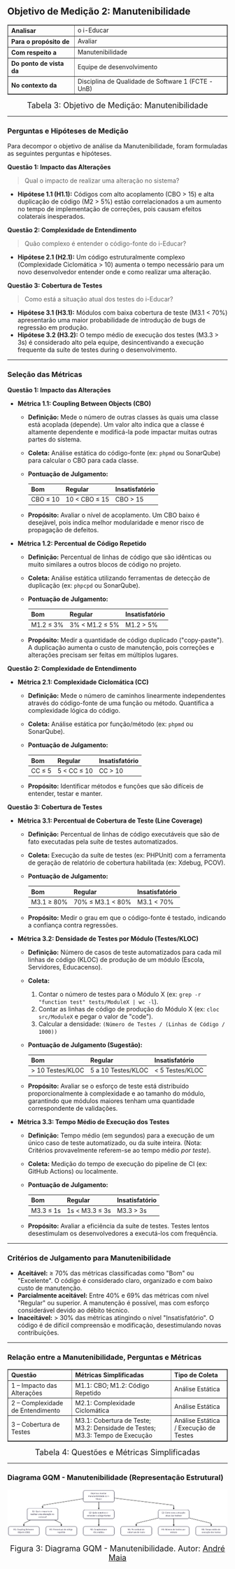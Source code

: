## Objetivo de Medição 2: Manutenibilidade

<div align="center">
  <table border="1" cellspacing="0" cellpadding="8" style="border-collapse: collapse; text-align: left;">
    <tr>
      <th><b>Analisar</b></th>
      <td>o i-Educar</td>
    </tr>
    <tr>
      <th><b>Para o propósito de</b></th>
      <td>Avaliar</td>
    </tr>
    <tr>
      <th><b>Com respeito a</b></th>
      <td>Manutenibilidade</td>
    </tr>
    <tr>
      <th><b>Do ponto de vista da</b></th>
      <td>Equipe de desenvolvimento</td>
    </tr>
    <tr>
      <th><b>No contexto da</b></th>
      <td>Disciplina de Qualidade de Software 1 (FCTE - UnB)</td>
    </tr>
  </table>

  <div style="margin-top: 8px; text-align: center;">
    <font size="4"><figcaption>Tabela 3: Objetivo de Medição: Manutenibilidade</figcaption></font>
  </div>
</div>

---

### Perguntas e Hipóteses de Medição

Para decompor o objetivo de análise da Manutenibilidade, foram formuladas as seguintes perguntas e hipóteses.

**Questão 1: Impacto das Alterações**
> Qual o impacto de realizar uma alteração no sistema?

* **Hipótese 1.1 (H1.1):** Códigos com alto acoplamento (CBO > 15) e alta duplicação de código (M2 > 5%) estão correlacionados a um aumento no tempo de implementação de correções, pois causam efeitos colaterais inesperados.

**Questão 2: Complexidade de Entendimento**
> Quão complexo é entender o código-fonte do i-Educar?

* **Hipótese 2.1 (H2.1):** Um código estruturalmente complexo (Complexidade Ciclomática > 10) aumenta o tempo necessário para um novo desenvolvedor entender onde e como realizar uma alteração.

**Questão 3: Cobertura de Testes**
> Como está a situação atual dos testes do i-Educar?

* **Hipótese 3.1 (H3.1):** Módulos com baixa cobertura de teste (M3.1 < 70%) apresentarão uma maior probabilidade de introdução de bugs de regressão em produção.
* **Hipótese 3.2 (H3.2):** O tempo médio de execução dos testes (M3.3 > 3s) é considerado alto pela equipe, desincentivando a execução frequente da suíte de testes during o desenvolvimento.

---

### Seleção das Métricas

**Questão 1: Impacto das Alterações**

* **Métrica 1.1: Coupling Between Objects (CBO)**
    * **Definição:** Mede o número de outras classes às quais uma classe está acoplada (depende). Um valor alto indica que a classe é altamente dependente e modificá-la pode impactar muitas outras partes do sistema.
    * **Coleta:** Análise estática do código-fonte (ex: `phpmd` ou SonarQube) para calcular o CBO para cada classe.
    * **Pontuação de Julgamento:**

      | Bom | Regular | Insatisfatório |
      |:---|:---|:---|
      | CBO ≤ 10 | 10 < CBO ≤ 15 | CBO > 15 |

    * **Propósito:** Avaliar o nível de acoplamento. Um CBO baixo é desejável, pois indica melhor modularidade e menor risco de propagação de defeitos.

* **Métrica 1.2: Percentual de Código Repetido**
    * **Definição:** Percentual de linhas de código que são idênticas ou muito similares a outros blocos de código no projeto.
    * **Coleta:** Análise estática utilizando ferramentas de detecção de duplicação (ex: `phpcpd` ou SonarQube).
    * **Pontuação de Julgamento:**

      | Bom | Regular | Insatisfatório |
      |:---|:---|:---|
      | M1.2 ≤ 3% | 3% < M1.2 ≤ 5% | M1.2 > 5% |

    * **Propósito:** Medir a quantidade de código duplicado ("copy-paste"). A duplicação aumenta o custo de manutenção, pois correções e alterações precisam ser feitas em múltiplos lugares.

**Questão 2: Complexidade de Entendimento**

* **Métrica 2.1: Complexidade Ciclomática (CC)**
    * **Definição:** Mede o número de caminhos linearmente independentes através do código-fonte de uma função ou método. Quantifica a complexidade lógica do código.
    * **Coleta:** Análise estática por função/método (ex: `phpmd` ou SonarQube).
    * **Pontuação de Julgamento:**

      | Bom | Regular | Insatisfatório |
      |:---|:---|:---|
      | CC ≤ 5 | 5 < CC ≤ 10 | CC > 10 |

    * **Propósito:** Identificar métodos e funções que são difíceis de entender, testar e manter.

**Questão 3: Cobertura de Testes**

* **Métrica 3.1: Percentual de Cobertura de Teste (Line Coverage)**
    * **Definição:** Percentual de linhas de código executáveis que são de fato executadas pela suíte de testes automatizados.
    * **Coleta:** Execução da suíte de testes (ex: PHPUnit) com a ferramenta de geração de relatório de cobertura habilitada (ex: Xdebug, PCOV).
    * **Pontuação de Julgamento:**

      | Bom | Regular | Insatisfatório |
      |:---|:---|:---|
      | M3.1 ≥ 80% | 70% ≤ M3.1 < 80% | M3.1 < 70% |

    * **Propósito:** Medir o grau em que o código-fonte é testado, indicando a confiança contra regressões.

* **Métrica 3.2: Densidade de Testes por Módulo (Testes/KLOC)**
    * **Definição:** Número de casos de teste automatizados para cada mil linhas de código (KLOC) de produção de um módulo (Escola, Servidores, Educacenso).
    * **Coleta:** 
        1.  Contar o número de testes para o Módulo X (ex: `grep -r "function test" tests/ModuleX | wc -l`).
        2.  Contar as linhas de código de produção do Módulo X (ex: `cloc src/ModuleX` e pegar o valor de "code").
        3.  Calcular a densidade: `(Número de Testes / (Linhas de Código / 1000))`
    * **Pontuação de Julgamento (Sugestão):**

      | Bom | Regular | Insatisfatório |
      |:---|:---|:---|
      | > 10 Testes/KLOC | 5 a 10 Testes/KLOC | < 5 Testes/KLOC |

    * **Propósito:** Avaliar se o esforço de teste está distribuído proporcionalmente à complexidade e ao tamanho do módulo, garantindo que módulos maiores tenham uma quantidade correspondente de validações.

* **Métrica 3.3: Tempo Médio de Execução dos Testes**
    * **Definição:** Tempo médio (em segundos) para a execução de um único caso de teste automatizado, ou da suíte inteira. (Nota: Critérios provavelmente referem-se ao tempo médio *por teste*).
    * **Coleta:** Medição do tempo de execução do pipeline de CI (ex: GitHub Actions) ou localmente.
    * **Pontuação de Julgamento:**

      | Bom | Regular | Insatisfatório |
      |:---|:---|:---|
      | M3.3 ≤ 1s | 1s < M3.3 ≤ 3s | M3.3 > 3s |

    * **Propósito:** Avaliar a eficiência da suíte de testes. Testes lentos desestimulam os desenvolvedores a executá-los com frequência.

---

### Critérios de Julgamento para Manutenibilidade

* **Aceitável:** ≥ 70% das métricas classificadas como "Bom" ou "Excelente". O código é considerado claro, organizado e com baixo custo de manutenção.
* **Parcialmente aceitável:** Entre 40% e 69% das métricas com nível "Regular" ou superior. A manutenção é possível, mas com esforço considerável devido ao débito técnico.
* **Inaceitável:** > 30% das métricas atingindo o nível "Insatisfatório". O código é de difícil compreensão e modificação, desestimulando novas contribuições.

---

### Relação entre a Manutenibilidade, Perguntas e Métricas

<div align="center">
  <table border="1" cellspacing="0" cellpadding="8" style="border-collapse: collapse; text-align: left;">
    <tr>
      <th><b>Questão</b></th>
      <th><b>Métricas Simplificadas</b></th>
      <th><b>Tipo de Coleta</b></th>
    </tr>
    <tr>
      <td>1 – Impacto das Alterações </td>
      <td>M1.1: CBO; M1.2: Código Repetido</td>
      <td>Análise Estática</td>
    </tr>
    <tr>
      <td>2 – Complexidade de Entendimento</td>
      <td>M2.1: Complexidade Ciclomática</td>
      <td>Análise Estática</td>
    </tr>
    <tr>
      <td>3 – Cobertura de Testes</td>
      <td>M3.1: Cobertura de Teste; M3.2: Densidade de Testes; M3.3: Tempo de Execução</td>
      <td>Análise Estática / Execução de Testes</td>
    </tr>
  </table>

  <div style="margin-top: 8px; text-align: center;">
    <font size="4"><figcaption>Tabela 4: Questões e Métricas Simplificadas</figcaption></font>
  </div>
</div>

---

### Diagrama GQM - Manutenibilidade (Representação Estrutural)

![Diagrama GQM - Manutenibilidade](../assets/diagrama_manutenibilidade.png)

<div align="center">
  <font size="4"><figcaption>Figura 3: Diagrama GQM - Manutenibilidade. Autor: <a href="http://github.com/andre-maia51">André Maia</figcaption></font>
</div>